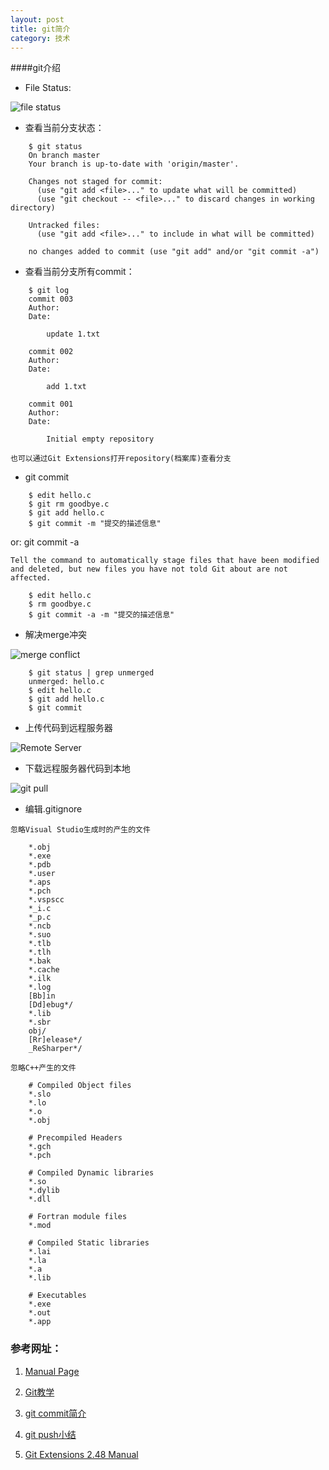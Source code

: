 ```yaml
---
layout: post
title: git简介
category: 技术
---
```


####git介绍

* File Status:

![file status](http://image.slidesharecdn.com/giteveryone-101022053442-phpapp02/95/git-19-638.jpg?cb=1422675239)



* 查看当前分支状态：

```
    $ git status
    On branch master
    Your branch is up-to-date with 'origin/master'.
    
    Changes not staged for commit:
      (use "git add <file>..." to update what will be committed)
      (use "git checkout -- <file>..." to discard changes in working directory)
    
    Untracked files:
      (use "git add <file>..." to include in what will be committed)
    
    no changes added to commit (use "git add" and/or "git commit -a")
```


* 查看当前分支所有commit：

```
    $ git log
    commit 003
    Author: 
    Date:   
    
        update 1.txt
    
    commit 002
    Author: 
    Date:   
    
        add 1.txt
        
    commit 001
    Author: 
    Date:   
    
        Initial empty repository
```

`也可以通过Git Extensions打开repository(档案库)查看分支`

* git commit

```
    $ edit hello.c
    $ git rm goodbye.c
    $ git add hello.c
    $ git commit -m "提交的描述信息"
```
or: git commit -a

`Tell the command to automatically stage files that have been modified and deleted, but new files you have not told Git about are not affected.`

```
    $ edit hello.c
    $ rm goodbye.c
    $ git commit -a -m "提交的描述信息"
```

* 解决merge冲突

![merge conflict](http://image.slidesharecdn.com/giteveryone-101022053442-phpapp02/95/git-40-638.jpg?cb=1422675239)

```
    $ git status | grep unmerged
    unmerged: hello.c
    $ edit hello.c
    $ git add hello.c
    $ git commit
```

* 上传代码到远程服务器

![Remote Server](http://image.slidesharecdn.com/giteveryone-101022053442-phpapp02/95/git-23-638.jpg?cb=1422675239)

* 下载远程服务器代码到本地

![git pull](http://image.slidesharecdn.com/giteveryone-101022053442-phpapp02/95/git-54-638.jpg?cb=1422675239)

* 编辑.gitignore

`忽略Visual Studio生成时的产生的文件`

```
    *.obj
    *.exe
    *.pdb
    *.user
    *.aps
    *.pch
    *.vspscc
    *_i.c
    *_p.c
    *.ncb
    *.suo
    *.tlb
    *.tlh
    *.bak
    *.cache
    *.ilk
    *.log
    [Bb]in
    [Dd]ebug*/
    *.lib
    *.sbr
    obj/
    [Rr]elease*/
    _ReSharper*/
```

`忽略C++产生的文件`

```
    # Compiled Object files
    *.slo
    *.lo
    *.o
    *.obj
    
    # Precompiled Headers
    *.gch
    *.pch
    
    # Compiled Dynamic libraries
    *.so
    *.dylib
    *.dll
    
    # Fortran module files
    *.mod
    
    # Compiled Static libraries
    *.lai
    *.la
    *.a
    *.lib
    
    # Executables
    *.exe
    *.out
    *.app
```

### 参考网址：

1. [Manual Page](http://web.mit.edu/jhawk/mnt/spo/git/git-doc/index.html "Markdown")

2. [Git教学](http://www.slideshare.net/littlebtc/git-5528339 "Markdown")

3. [git commit简介](http://blog.csdn.net/hudashi/article/details/7664409 "Markdown")

4. [git push小结](http://blog.csdn.net/wh_19910525/article/details/7438183 "Markdown")

5. [Git Extensions 2.48 Manual](http://git-extensions-documentation.readthedocs.org/en/release-2.48/ "Markdown")
